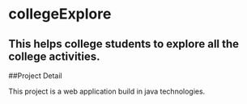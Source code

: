 # collegeExplore
This helps college students to explore all the college activities.
----------------------------------------------
##Project Detail

This project is a web application build in java technologies.